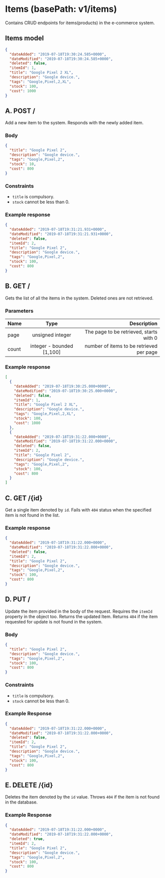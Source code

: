 # Items (basePath: v1/items)

Contains CRUD endpoints for items(products) in the e-commerce system.

## Items model

```json
{
  "dateAdded": "2019-07-18T19:30:24.585+0000",
  "dateModified": "2019-07-18T19:30:24.585+0000",
  "deleted": false,
  "itemId": 1,
  "title": "Google Pixel 2 XL",
  "description": "Google device.",
  "tags": "Google,Pixel,2,XL",
  "stock": 100,
  "cost": 1000
}
```

## A. POST /

Add a new item to the system. Responds with the newly added item.

### Body

```json
{
  "title": "Google Pixel 2",
  "description": "Google device.",
  "tags": "Google,Pixel,2",
  "stock": 10,
  "cost": 800
}
```

### Constraints

- `title` is compulsory.
- `stock` cannot be less than 0.

### Example response

```json
{
  "dateAdded": "2019-07-18T19:31:21.931+0000",
  "dateModified": "2019-07-18T19:31:21.931+0000",
  "deleted": false,
  "itemId": 2,
  "title": "Google Pixel 2",
  "description": "Google device.",
  "tags": "Google,Pixel,2",
  "stock": 100,
  "cost": 800
}
```

## B. GET /

Gets the list of all the items in the system. Deleted ones are not retrieved.

### Parameters

| Name  |           Type            |                              Description |
| ----- | :-----------------------: | ---------------------------------------: |
| page  |     unsigned integer      |  The page to be retrieved, starts with 0 |
| count | integer - bounded [1,100] | number of items to be retrieved per page |

### Example response

```json
[
  {
    "dateAdded": "2019-07-18T19:30:25.000+0000",
    "dateModified": "2019-07-18T19:30:25.000+0000",
    "deleted": false,
    "itemId": 1,
    "title": "Google Pixel 2 XL",
    "description": "Google device.",
    "tags": "Google,Pixel,2,XL",
    "stock": 100,
    "cost": 1000
  },
  {
    "dateAdded": "2019-07-18T19:31:22.000+0000",
    "dateModified": "2019-07-18T19:31:22.000+0000",
    "deleted": false,
    "itemId": 2,
    "title": "Google Pixel 2",
    "description": "Google device.",
    "tags": "Google,Pixel,2",
    "stock": 100,
    "cost": 800
  }
]
```

## C. GET /{id}

Get a single item denoted by `id`. Fails with `404` status when the specified item is not found in the list.

### Example response

```json
{
  "dateAdded": "2019-07-18T19:31:22.000+0000",
  "dateModified": "2019-07-18T19:31:22.000+0000",
  "deleted": false,
  "itemId": 2,
  "title": "Google Pixel 2",
  "description": "Google device.",
  "tags": "Google,Pixel,2",
  "stock": 100,
  "cost": 800
}
```

## D. PUT /

Update the item provided in the body of the request. Requires the `itemId` property in the object too. Returns the updated Item. Returns `404` if the item requested for update is not found in the system.

### Body

```json
{
  "title": "Google Pixel 2",
  "description": "Google device.",
  "tags": "Google,Pixel,2",
  "stock": 100,
  "cost": 800
}
```

### Constraints

- `title` is compulsory.
- `stock` cannot be less than 0.

### Example Response

```json
{
  "dateAdded": "2019-07-18T19:31:22.000+0000",
  "dateModified": "2019-07-18T19:31:22.000+0000",
  "deleted": false,
  "itemId": 2,
  "title": "Google Pixel 2",
  "description": "Google device.",
  "tags": "Google,Pixel,2",
  "stock": 100,
  "cost": 800
}
```

## E. DELETE /{id}

Deletes the item denoted by the `id` value. Throws `404` if the item is not found in the database.

### Example Response

```json
{
  "dateAdded": "2019-07-18T19:31:22.000+0000",
  "dateModified": "2019-07-18T19:31:22.000+0000",
  "deleted": true,
  "itemId": 2,
  "title": "Google Pixel 2",
  "description": "Google device.",
  "tags": "Google,Pixel,2",
  "stock": 100,
  "cost": 800
}
```
